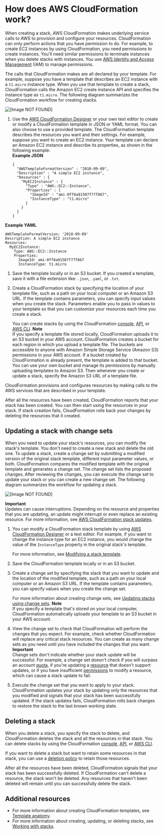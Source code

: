 # How does AWS CloudFormation work?<a name="cfn-whatis-howdoesitwork"></a>

When creating a stack, AWS CloudFormation makes underlying service calls to AWS to provision and configure your resources\. CloudFormation can only perform actions that you have permission to do\. For example, to create EC2 instances by using CloudFormation, you need permissions to create instances\. You'll need similar permissions to terminate instances when you delete stacks with instances\. You use [AWS Identity and Access Management](https://docs.aws.amazon.com/IAM/latest/UserGuide/) \(IAM\) to manage permissions\.

The calls that CloudFormation makes are all declared by your template\. For example, suppose you have a template that describes an EC2 instance with a `t1.micro` instance type\. When you use that template to create a stack, CloudFormation calls the Amazon EC2 create instance API and specifies the instance type as `t1.micro`\. The following diagram summarizes the CloudFormation workflow for creating stacks\.

![\[Image NOT FOUND\]](http://docs.aws.amazon.com/AWSCloudFormation/latest/UserGuide/images/create-stack-diagram.png)

1. Use the [AWS CloudFormation Designer](https://console.aws.amazon.com/cloudformation/designer) or your own text editor to create or modify a CloudFormation template in JSON or YAML format\. You can also choose to use a provided template\. The CloudFormation template describes the resources you want and their settings\. For example, suppose you want to create an EC2 instance\. Your template can declare an Amazon EC2 instance and describe its properties, as shown in the following example:  
**Example JSON**  

   ```
   {
     "AWSTemplateFormatVersion" : "2010-09-09",
     "Description" : "A simple EC2 instance",
     "Resources" : {
       "MyEC2Instance" : {
         "Type" : "AWS::EC2::Instance",
         "Properties" : {
           "ImageId" : "ami-0ff8a91507f77f867",
           "InstanceType" : "t1.micro"
         }
       }
     }
   }
   ```  
**Example YAML**  

   ```
   AWSTemplateFormatVersion: '2010-09-09'
   Description: A simple EC2 instance
   Resources:
     MyEC2Instance:
       Type: AWS::EC2::Instance
       Properties:
         ImageId: ami-0ff8a91507f77f867
         InstanceType: t1.micro
   ```

1. Save the template locally or in an S3 bucket\. If you created a template, save it with a file extension like: `.json`, `.yaml`, or `.txt`\.

1. Create a CloudFormation stack by specifying the location of your template file, such as a path on your local computer or an Amazon S3 URL\. If the template contains parameters, you can specify input values when you create the stack\. Parameters enable you to pass in values to your template so that you can customize your resources each time you create a stack\.

   You can create stacks by using the CloudFormation [console](cfn-console-create-stack.md), [API](https://docs.aws.amazon.com/AWSCloudFormation/latest/APIReference/API_CreateStack.html), or [AWS CLI](https://docs.aws.amazon.com/cli/latest/reference/cloudformation/create-stack.html)\.
**Note**  
If you specify a template file stored locally, CloudFormation uploads it to an S3 bucket in your AWS account\. CloudFormation creates a bucket for each region in which you upload a template file\. The buckets are accessible to anyone with Amazon Simple Storage Service \(Amazon S3\) permissions in your AWS account\. If a bucket created by CloudFormation is already present, the template is added to that bucket\.  
You can use your own bucket and manage its permissions by manually uploading templates to Amazon S3\. Then whenever you create or update a stack, specify the Amazon S3 URL of a template file\.

CloudFormation provisions and configures resources by making calls to the AWS services that are described in your template\.

After all the resources have been created, CloudFormation reports that your stack has been created\. You can then start using the resources in your stack\. If stack creation fails, CloudFormation rolls back your changes by deleting the resources that it created\.

## Updating a stack with change sets<a name="updating-stack-with-change-sets"></a>

When you need to update your stack's resources, you can modify the stack's template\. You don't need to create a new stack and delete the old one\. To update a stack, create a change set by submitting a modified version of the original stack template, different input parameter values, or both\. CloudFormation compares the modified template with the original template and generates a change set\. The change set lists the proposed changes\. After reviewing the changes, you can execute the change set to update your stack or you can create a new change set\. The following diagram summarizes the workflow for updating a stack\.

![\[Image NOT FOUND\]](http://docs.aws.amazon.com/AWSCloudFormation/latest/UserGuide/images/update-stack-diagram.png)

**Important**  
Updates can cause interruptions\. Depending on the resource and properties that you are updating, an update might interrupt or even replace an existing resource\. For more information, see [AWS CloudFormation stack updates](using-cfn-updating-stacks.md)\.

1. You can modify a CloudFormation stack template by using [AWS CloudFormation Designer](https://console.aws.amazon.com/cloudformation/designer) or a text editor\. For example, if you want to change the instance type for an EC2 instance, you would change the value of the `InstanceType` property in the original stack's template\.

   For more information, see [Modifying a stack template](using-cfn-updating-stacks-get-template.md)\.

1. Save the CloudFormation template locally or in an S3 bucket\.

1. Create a change set by specifying the stack that you want to update and the location of the modified template, such as a path on your local computer or an Amazon S3 URL\. If the template contains parameters, you can specify values when you create the change set\.

   For more information about creating change sets, see [Updating stacks using change sets](using-cfn-updating-stacks-changesets.md)\.
**Note**  
If you specify a template that's stored on your local computer, CloudFormation automatically uploads your template to an S3 bucket in your AWS account\.

1. View the change set to check that CloudFormation will perform the changes that you expect\. For example, check whether CloudFormation will replace any critical stack resources\. You can create as many change sets as you need until you have included the changes that you want\.
**Important**  
Change sets don't indicate whether your stack update will be successful\. For example, a change set doesn't check if you will surpass an account [quota](cloudformation-limits.md), if you're updating a [resource](aws-template-resource-type-ref.md) that doesn't support updates, or if you have insufficient [permissions](using-iam-template.md) to modify a resource, which can cause a stack update to fail\.

1. Execute the change set that you want to apply to your stack\. CloudFormation updates your stack by updating only the resources that you modified and signals that your stack has been successfully updated\. If the stack updates fails, CloudFormation rolls back changes to restore the stack to the last known working state\.

## Deleting a stack<a name="w9292ab1b5c17c19"></a>

When you delete a stack, you specify the stack to delete, and CloudFormation deletes the stack and all the resources in that stack\. You can delete stacks by using the CloudFormation [console](cfn-console-delete-stack.md), [API](https://docs.aws.amazon.com/AWSCloudFormation/latest/APIReference/API_DeleteStack.html), or [AWS CLI](https://docs.aws.amazon.com/cli/latest/reference/cloudformation/delete-stack.html)\.

If you want to delete a stack but want to retain some resources in that stack, you can use a [deletion policy](aws-attribute-deletionpolicy.md) to retain those resources\.

After all the resources have been deleted, CloudFormation signals that your stack has been successfully deleted\. If CloudFormation can't delete a resource, the stack won't be deleted\. Any resources that haven't been deleted will remain until you can successfully delete the stack\.

## Additional resources<a name="w9292ab1b5c17c21"></a>
+ For more information about creating CloudFormation templates, see [Template anatomy](template-anatomy.md)\.
+ For more information about creating, updating, or deleting stacks, see [Working with stacks](stacks.md)\.